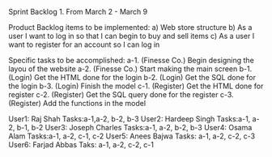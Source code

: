 Sprint Backlog 1.
From March 2 - March 9

Product Backlog items to be implemented:
a) Web store structure
b) As a user I want to log in so that I can begin to buy and sell items
c) As a user I want to register for an account so I can log in



Specific tasks to be accomplished:
a-1. (Finesse Co.) Begin designing the layou of the website
a-2. (Finesse Co.) Start making the main screen
b-1. (Login) Get the HTML done for the login
b-2. (Login) Get the SQL done for the login
b-3. (Login) Finish the model
c-1. (Register) Get the HTML done for register
c-2. (Register) Get the SQL query done for the register
c-3. (Register) Add the functions in the model


User1: Raj Shah
Tasks:a-1,a-2, b-2, b-3
User2: Hardeep Singh
Tasks:a-1, a-2, b-1, b-2
User3: Joseph Charles
Tasks:a-1, a-2, b-2, b-3
User4: Osama Alam
Tasks:a-1, a-2, c-1, c-2
User5: Anees Bajwa
Tasks: a-1, a-2, c-2, c-3
User6: Farjad Abbas
Taks: a-1, a-2, c-2, c-1

